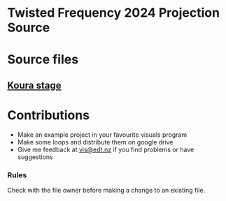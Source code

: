 # Twisted Frequency 2024 Projection Source

# Source files

## [Koura stage](koura/)

# Contributions

- Make an example project in your favourite visuals program
- Make some loops and distribute them on google drive
- Give me feedback at [vis@edt.nz](mailto:vis@edt.nz) if you find problems or have suggestions

### Rules

Check with the file owner before making a change to an existing file.
